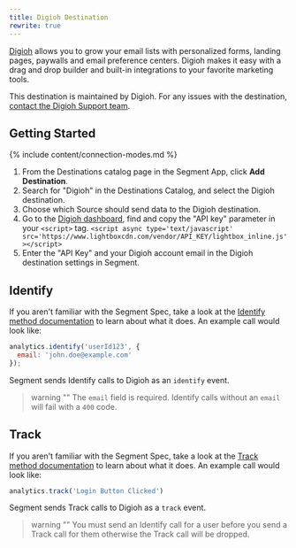 ```yaml
---
title: Digioh Destination
rewrite: true
---
```

[Digioh](https://www.digioh.com/?utm_source=segmentio&utm_medium=docs&utm_campaign=partners) allows you to grow your email lists with personalized forms, landing pages, paywalls and email preference centers. Digioh makes it easy with a drag and drop builder and built-in integrations to your favorite marketing tools.

This destination is maintained by Digioh. For any issues with the destination, [contact the Digioh Support team](mailto:contact@digioh.com).

## Getting Started

{% include content/connection-modes.md %}

1. From the Destinations catalog page in the Segment App, click **Add Destination**.
2. Search for "Digioh" in the Destinations Catalog, and select the Digioh destination.
3. Choose which Source should send data to the Digioh destination.
4. Go to the [Digioh dashboard](https://account.digioh.com/HQ/Installation), find and copy the "API key" parameter in your `<script>` tag.
`<script async type='text/javascript' src='https://www.lightboxcdn.com/vendor/API_KEY/lightbox_inline.js'></script>`
5. Enter the "API Key" and your Digioh account email in the Digioh destination settings in Segment.

## Identify

If you aren't familiar with the Segment Spec, take a look at the [Identify method documentation](https://segment.com/docs/connections/spec/identify/) to learn about what it does. An example call would look like:

```js
analytics.identify('userId123', {
  email: 'john.doe@example.com'
});
```

Segment sends Identify calls to Digioh as an `identify` event.

> warning ""
> The `email` field is required. Identify calls without an `email` will fail with a `400` code.

## Track

If you aren't familiar with the Segment Spec, take a look at the [Track method documentation](https://segment.com/docs/connections/spec/track/) to learn about what it does. An example call would look like:

```js
analytics.track('Login Button Clicked')
```

Segment sends Track calls to Digioh as a `track` event.

> warning ""
> You must send an Identify call for a user before you send a Track call for them otherwise the Track call will be dropped.
